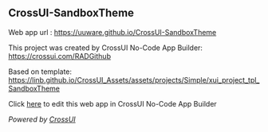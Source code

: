 ## CrossUI-SandboxTheme
Web app url : https://uuware.github.io/CrossUI-SandboxTheme

This project was created by CrossUI No-Code App Builder: https://crossui.com/RADGithub

Based on template: https://linb.github.io/CrossUI_Assets/assets/projects/Simple/xui_project_tpl_SandboxTheme

Click [here](https://crossui.com/RADGithub/#!from=github&owner=uuware&repo=CrossUI-SandboxTheme) to edit this web app in CrossUI No-Code App Builder

<i>Powered by [CrossUI](https://crossui.com)</i>
